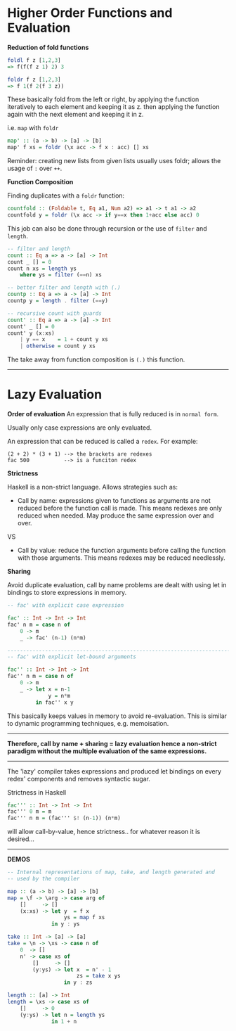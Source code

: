 # Higher Order Functions and Evaluation

**Reduction of fold functions**

```hs
foldl f z [1,2,3]
=> f(f(f z 1) 2) 3

foldr f z [1,2,3]
=> f 1(f 2(f 3 z))
```

These basically fold from the left or right, by applying the function iteratively to each element and keeping it as z. then applying the function again with the next element and keeping it in z.

i.e. `map` with `foldr`

```hs
map' :: (a -> b) -> [a] -> [b]
map' f xs = foldr (\x acc -> f x : acc) [] xs
```
Reminder: creating new lists from given lists usually uses foldr; allows the usage of `:` over `++`.


**Function Composition**

Finding duplicates with a `foldr` function:

```hs
countfold :: (Foldable t, Eq a1, Num a2) => a1 -> t a1 -> a2
countfold y = foldr (\x acc -> if y==x then 1+acc else acc) 0
```

This job can also be done through recursion or the use of `filter` and `length`.

```hs
-- filter and length
count :: Eq a => a -> [a] -> Int
count _ [] = 0
count n xs = length ys
    where ys = filter (==n) xs

-- better filter and length with (.)
countp :: Eq a => a -> [a] -> Int
countp y = length . filter (==y)

-- recursive count with guards
count' :: Eq a => a -> [a] -> Int
count' _ [] = 0
count' y (x:xs) 
    | y == x    = 1 + count y xs
    | otherwise = count y xs
```

The take away from function composition is `(.)` this function. 


---

# Lazy Evaluation 

**Order of evaluation**
An expression that is fully reduced is in `normal form`.

Usually only case expressions are only evaluated.

An expression that can be reduced is called a `redex`. For example:

```
(2 + 2) * (3 + 1) --> the brackets are redexes
fac 500           --> is a funciton redex
```

**Strictness**

Haskell is a non-strict language. Allows strategies such as:

- Call by name: expressions given to functions as arguments are not reduced before the function call is made. This means redexes are only reduced when needed. May produce the same expression over and over.

VS

- Call by value: reduce the function arguments before calling the function with those arguments. This means redexes may be reduced needlessly.

**Sharing**

Avoid duplicate evaluation, call by name problems are dealt with using let in bindings to store expressions in memory.

```hs
-- fac' with explicit case expression

fac' :: Int -> Int -> Int
fac' n m = case n of
    0 -> m
    _ -> fac' (n-1) (n*m)

--------------------------------------------------------------------------------
-- fac' with explicit let-bound arguments

fac'' :: Int -> Int -> Int
fac'' n m = case n of
    0 -> m
    _ -> let x = n-1
             y = n*m
         in fac'' x y
```

This basically keeps values in memory to avoid re-evaluation. This is similar to dynamic programming techniques, e.g. memoisation.

---

**Therefore, call by name + sharing = lazy evaluation hence a non-strict paradigm without the multiple evaluation of the same expressions.**

---

The 'lazy' compiler takes expressions and produced let bindings on every redex' components and removes syntactic sugar.


Strictness in Haskell

```hs
fac''' :: Int -> Int -> Int
fac''' 0 m = m
fac''' n m = (fac''' $! (n-1)) (n*m)
```

will allow call-by-value, hence strictness.. for whatever reason it is desired...



---

**DEMOS**

```hs
-- Internal representations of map, take, and length generated and
-- used by the compiler

map :: (a -> b) -> [a] -> [b]
map = \f -> \arg -> case arg of
    []     -> []
    (x:xs) -> let y  = f x
                  ys = map f xs
              in y : ys

take :: Int -> [a] -> [a]
take = \n -> \xs -> case n of
    0  -> []
    n' -> case xs of
        []     -> []
        (y:ys) -> let x  = n' - 1
                      zs = take x ys
                  in y : zs

length :: [a] -> Int
length = \xs -> case xs of
    []     -> 0
    (y:ys) -> let n = length ys
              in 1 + n

```









